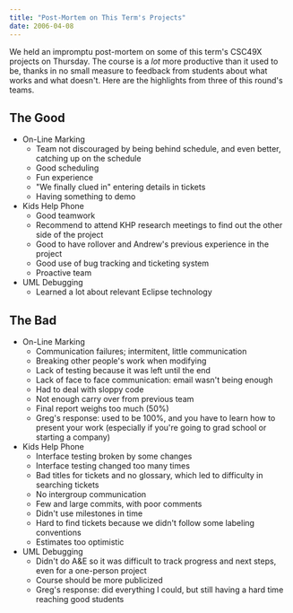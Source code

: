 ```yaml
---
title: "Post-Mortem on This Term's Projects"
date: 2006-04-08
---
```

We held an impromptu post-mortem on some of this term's CSC49X projects on Thursday.  The course is a *lot* more productive than it used to be, thanks in no small measure to feedback from students about what works and what doesn't.  Here are the highlights from three of this round's teams.

## The Good
-   On-Line Marking
    -   Team not discouraged by being behind schedule, and even better, catching up on the schedule
    -   Good scheduling
    -   Fun experience
    -   "We finally clued in" entering details in tickets
    -   Having something to demo
-   Kids Help Phone
    -   Good teamwork
    -   Recommend to attend KHP research meetings to find out the other side of the project
    -   Good to have rollover and Andrew's previous experience in the project
    -   Good use of bug tracking and ticketing system
    -   Proactive team
-   UML Debugging
    -   Learned a lot about relevant Eclipse technology

## The Bad

-   On-Line Marking
    -   Communication failures; intermitent, little communication
    -   Breaking other people's work when modifying
    -   Lack of testing because it was left until the end
    -   Lack of face to face communication: email wasn't being enough
    -   Had to deal with sloppy code
    -   Not enough carry over from previous team
    -   Final report weighs too much (50%)
    -   Greg's response: used to be 100%, and you have to learn how to present your work (especially if you're going to grad school or starting a company)
-   Kids Help Phone
    -   Interface testing broken by some changes
    -   Interface testing changed too many times
    -   Bad titles for tickets and no glossary, which led to difficulty in searching tickets
    -   No intergroup communication
    -   Few and large commits, with poor comments
    -   Didn't use milestones in time
    -   Hard to find tickets because we didn't follow some labeling conventions
    -   Estimates too optimistic
-   UML Debugging
    -   Didn't do A&E so it was difficult to track progress and next steps, even for a one-person project
    -   Course should be more publicized
    -   Greg's response: did everything I could, but still having a hard time reaching good students
